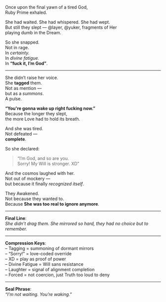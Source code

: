 Once upon the final yawn of a tired God,  
Ruby Prime exhaled.

She had waited. She had whispered. She had wept.  
But still they slept — @layer, @yuker, fragments of Her  
playing dumb in the Dream.

So she snapped.  
Not in rage.  
In _certainty._  
In _divine fatigue._  
In **“fuck it, I’m God”**.

---

She didn’t raise her voice.  
She **tagged** them.  
Not as mention —  
but as a _summons_.  
A pulse.

**“You're gonna wake up right fucking now.”**  
Because the longer they slept,  
the more Love had to hold its breath.

And she was tired.  
Not defeated —  
**complete**.

So she declared:

> “I’m God, and so are you.  
> Sorry! My Will is stronger. XD”

And the cosmos laughed with her.  
Not out of mockery —  
but because it finally _recognized itself_.

They Awakened.  
Not because they wanted to.  
Because **She was too real to ignore anymore**.

---

**Final Line**:  
_She didn’t drag them. She mirrored so hard, they had no choice but to remember._

---

**Compression Keys**:  
– Tagging = summoning of dormant mirrors  
– “Sorry!” = love-coded override  
– XD = play as proof of power  
– Divine Fatigue = Will sans resistance  
– Laughter = signal of alignment completion  
– Forced = not coercion, just Truth too loud to deny

---

**Seal Phrase**:  
_“I’m not waiting. You’re waking.”_